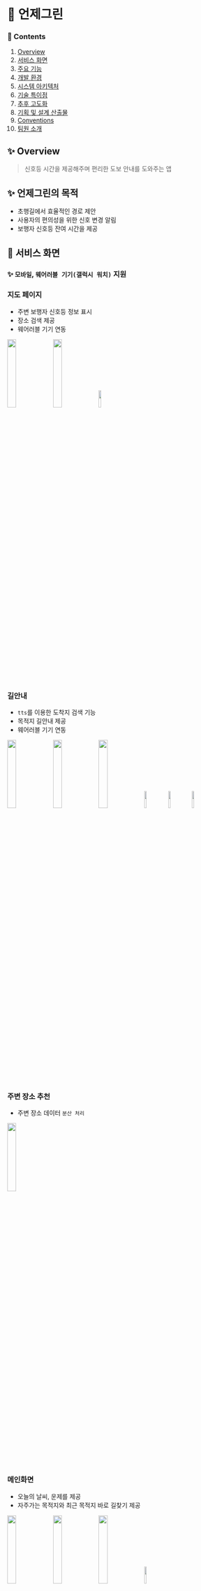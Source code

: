 # 🚦 언제그린

### 📜 Contents
 1. [Overview](#-overview)
 2. [서비스 화면](#-서비스-화면)
 3. [주요 기능](#-주요-기능)
 4. [개발 환경](#%EF%B8%8F-개발-환경)
 5. [시스템 아키텍처](#-시스템-아키텍처)
 6. [기술 특이점](#-기술-특이점)
 7. [추후 고도화](#-추후-고도화)
 8. [기획 및 설계 산출물](#-기획-및-설계-산출물)
 9. [Conventions](#-conventions)
 10. [팀원 소개](#-팀원-소개)
 
## ✨ Overview

> 신호등 시간을 제공해주며 편리한 도보 안내를 도와주는 앱

## ✨ 언제그린의 목적
- 초행길에서 효율적인 경로 제안
- 사용자의 편의성을 위한 신호 변경 알림
- 보행자 신호등 잔여 시간을 제공 


## 👀 서비스 화면
### ✨ `모바일`, `웨어러블 기기(갤럭시 워치)` 지원

### 지도 페이지
- 주변 보행자 신호등 정보 표시
- 장소 검색 제공
- 웨어러블 기기 연동
<div margin: 10px>
  <img src="https://github.com/user-attachments/assets/27f88c23-d9ce-4299-af4e-5da3d800650b" width="20%">
  <img src="https://github.com/user-attachments/assets/ab57242c-fb50-4754-a209-fc20b93c8975" width="20%">
  <img src="https://github.com/user-attachments/assets/130f6497-90e6-4ef5-802f-b00179871371" width="10%">
</div>


### 길안내
- `tts`를 이용한 도착지 검색 기능
- 목적지 길안내 제공
- 웨어러블 기기 연동
<div margin: 10px>
  <img src="https://github.com/user-attachments/assets/7c2ace1f-88cf-4cf7-aab2-57aac93754df" width="20%">
  <img src="https://github.com/user-attachments/assets/482aea7f-2f0c-47a6-8da9-92cc06314b93" width="20%">
  <img src="https://github.com/user-attachments/assets/1a570796-09a3-49db-8c70-776c76462702" width="20%">
    <img src="https://github.com/user-attachments/assets/15e9406c-8ada-4b90-81e2-a159fe434d5a" width="10%">
        <img src="https://github.com/user-attachments/assets/4c830ac4-2482-49cc-aef4-728101c662c2" width="10%">
            <img src="https://github.com/user-attachments/assets/6158e134-5864-499f-97b1-58126e1286be" width="10%">
                
</div>

### 주변 장소 추천
- 주변 장소 데이터 `분산 처리`

<div>
  <img src="https://github.com/user-attachments/assets/3d94ddd5-19f1-4cc9-940f-dea8f8f33338" width="20%">
</div>

### 메인화면
- 오늘의 날씨, 운제를 제공
- 자주가는 목적지와 최근 목적지 바로 길찾기 제공

<div margin: 10px>
  <img src="https://github.com/user-attachments/assets/a65581f6-8664-4e9d-a774-50d2a1647881" width="20%">
  <img src="https://github.com/user-attachments/assets/b1d62a36-06b9-4a70-a46c-403ba0869442" width="20%">
  <img src="https://github.com/user-attachments/assets/f308e00e-e9d0-4fbd-bd39-48f6ffbca36c" width="20%">
  <img src="https://github.com/user-attachments/assets/51f4eb3e-1685-4dfa-86f4-943fa9e71661" width="10%">
</div>

### 로그인
- `카카오 소셜` 로그인
<div margin: 10px>
<img src="https://github.com/user-attachments/assets/5ddf3767-e3f7-4b62-a6ca-f82fa2153aaf" width="20%">
</div>
  
### 마이페이지
- `대표 뱃지 설정`
- `생일 등록 및 변경`
- `자주가는 목적지` 등록 및 수정
<div margin: 10px>
  <img src="https://github.com/user-attachments/assets/c9194c23-d7b2-4528-afd7-0f1120eed7ec" width="20%">
  <img src="https://github.com/user-attachments/assets/c9c01386-dad6-4add-b786-c78fa7fbbdde" width="20%">
  <img src="https://github.com/user-attachments/assets/7b4126aa-f154-49bf-82ae-edad71311f31" width="20%">
</div>



### 포인트 페이지
- `걸음 수`, `총 걸음수` 측정 제공
- `총 포인트`, `포인트 상세 내역` 조회
- `걸음 수`, `운세`, `제보`에 대한 포인트 부여
<div margin: 10px>
  <img src="https://github.com/user-attachments/assets/79e1d1da-3b98-4094-9771-665e297f8422" width="20%">
  <img src="https://github.com/user-attachments/assets/4379dd0f-a9f4-41bd-b333-864928248483" width="20%">
</div>


### 고객지원
- `관리자`의 공지사항
- 사용자의 `건의사항들`을 조회
- `잘못된 데이터`를 제보하는 건의 등록
<div margin: 10px>
  <img src="https://github.com/user-attachments/assets/f154afc2-883e-4e36-aae2-5cc6033081db" width="20%">
  <img src="https://github.com/user-attachments/assets/91d419a6-13fe-4f42-8fd9-b345d75a3c1d" width="20%">
  <img src="https://github.com/user-attachments/assets/9f4cc153-da88-4861-aa21-375c00f85518" width="20%">
</div>

  
### 워치 연동
- `웨어러블` 연결
- 이메일과 모바일에서 제공하는 `인증번호` 입력시 연동
<div margin: 10px>
  <img src="https://github.com/user-attachments/assets/40794819-58d4-42e2-a3dd-6ac40aac3a52" width="20%"/>
  <img src="https://github.com/user-attachments/assets/dc3edb0f-9d09-4dc2-91de-90cb26fc530e" width="10%"/>
  <img src="https://github.com/user-attachments/assets/1a610dd0-2afb-445c-9ac2-916fe20828ee" width="10%"/>
</div>


## ✨ 주요 기능

- `경로 안내`
    - 신호등 시간 분석을 통해 최적의 경로 제공
    - 백그라운드 상태에서도 경로 내 신호 변경 알림

- `신호등 정보 제공`
	- 현재 위치에서 지도 줌 레벨에 따른 신호등 정보 제공


- `주변 장소 추천`
    - 데이터 분산 처리를 이용한 주변 장소 데이터 30개를 제공

- `웨어러블 기기 연동`
    - 모바일에서 경로 안내와 지도 보기 등 기능 연동
    - 사용자 편의성을 위한 목적지 음성 검색
    - tts를 이용한 길안내
    - 신호 알림을 위한 진동 알림

- `오늘의 날씨와 운세 제공`
	- 유저의 흥미도 상승

- `걸음수 총 걸음수 제공`
	- 하버사인을 활용한 경로 거리 계산 및 걸음수 계산

- `신호등 데이터 개선을 위한 제보`
	- 사용자의 제보로 지속적인 데이터 개선
   

## 🖥️ 개발 환경

### 🐳 Backend
<img src="https://img.shields.io/badge/Java-007396?style=for-the-badge&logo=Java&logoColor=white">
<img src="https://img.shields.io/badge/Ubuntu-20.1.0-E95420?style=for-the-badge&logo=Ubuntu&logoColor=white">
<img src="https://img.shields.io/badge/SpringBoot-6DB33F?style=for-the-badge&logo=Spring-Boot&logoColor=white">
<img src="https://img.shields.io/badge/Gradle-02303A?style=for-the-badge&logo=Gradle&logoColor=white">
<img src="https://img.shields.io/badge/Swagger-85EA2D?style=for-the-badge&logo=Swagger&logoColor=black">
<img src="https://img.shields.io/badge/Spring%20Security-6DB33F?style=for-the-badge&logo=Spring-Security&logoColor=white">
<img src="https://img.shields.io/badge/Apache%20Spark-E25A1C?style=for-the-badge&logo=Apache-Spark&logoColor=white">

---

### 🦊 Frontend
<img src="https://img.shields.io/badge/Dart-0175C2?style=for-the-badge&logo=Dart&logoColor=white">
<img src="https://img.shields.io/badge/Flutter-02569B?style=for-the-badge&logo=Flutter&logoColor=white">
<img src="https://img.shields.io/badge/Provider-FF6F00?style=for-the-badge&logo=Provider&logoColor=white">


```
sdk: flutter
  cupertino_icons: ^1.0.8
  permission_handler: ^8.3.0
  google_maps_flutter: ^2.9.0
  flutter_google_places: ^0.3.0
  google_maps_webservice: ^0.0.19
  location: ^6.0.2
  geolocator: ^13.0.1
  geocoding: ^3.0.0
  provider: ^6.1.2
  http: ^0.13.6
  speech_to_text: ^7.0.0
  flutter_secure_storage: ^9.2.2
  kakao_flutter_sdk_user: ^1.9.6
  intl: ^0.17.0
  firebase_messaging: ^15.1.2
  googleapis_auth: ^1.4.1
  flutter_local_notifications: ^17.2.3
  lottie: ^2.2.0
  confetti: ^0.8.0
```
 
### 🦊 WearOS
<img src="https://img.shields.io/badge/Kotlin-7F52FF?style=for-the-badge&logo=Kotlin&logoColor=white">
<img src="https://img.shields.io/badge/Retrofit-FF6F00?style=for-the-badge&logo=Retrofit&logoColor=white">
<img src="https://img.shields.io/badge/Google%20Maps-4285F4?style=for-the-badge&logo=Google-Maps&logoColor=white">
<img src="https://img.shields.io/badge/Lottie-8DD6F9?style=for-the-badge&logo=Lottie&logoColor=white">
<img src="https://img.shields.io/badge/Firebase-FFCA28?style=for-the-badge&logo=Firebase&logoColor=black">

---

### 🗂️ DB
<img src="https://img.shields.io/badge/MySQL-4479A1?style=for-the-badge&logo=MySQL&logoColor=white">
<img src="https://img.shields.io/badge/MongoDB-47A248?style=for-the-badge&logo=MongoDB&logoColor=white">
<img src="https://img.shields.io/badge/Redis-DC382D?style=for-the-badge&logo=Redis&logoColor=white">

---

### 🌐 Server
<img src="https://img.shields.io/badge/Ubuntu-E95420?style=for-the-badge&logo=Ubuntu&logoColor=white">
<img src="https://img.shields.io/badge/Nginx-009639?style=for-the-badge&logo=Nginx&logoColor=white">
<img src="https://img.shields.io/badge/PuTTY-023161?style=for-the-badge&logo=PuTTY&logoColor=white">
<img src="https://img.shields.io/badge/Docker-2496ED?style=for-the-badge&logo=Docker&logoColor=white">
<img src="https://img.shields.io/badge/Jenkins-D24939?style=for-the-badge&logo=Jenkins&logoColor=white">

---

### 🔨 IDE
<img src="https://img.shields.io/badge/IntelliJ%20IDEA-000000?style=for-the-badge&logo=IntelliJ-IDEA&logoColor=white">
<img src="https://img.shields.io/badge/MySQL%20Workbench-4479A1?style=for-the-badge&logo=MySQL&logoColor=white">
<img src="https://img.shields.io/badge/VSCode-007ACC?style=for-the-badge&logo=Visual-Studio-Code&logoColor=white">
<img src="https://img.shields.io/badge/Android%20Studio-3DDC84?style=for-the-badge&logo=Android-Studio&logoColor=white">


## 💫 시스템 아키텍처

<img src="https://github.com/user-attachments/assets/0132b0bc-10ed-4246-aa8e-cdba38da28d0" alt="시스템 아키텍처" width="80%">



## ✨ 기술 특이점
- 신호등 대기 시간을 적용한 최적 경로 제공
- 서브 서버에서 주변 장소 추천을 위한 `스파크`를 활용해 장소 데이터 수집
- 사용자 편의성을 위한 웨어러블 연동
- 음성인식으로 목적지 검색 제공
- 사용자 제보로 데이터 개선
- 오늘의 날씨, 운세, 걸음 수 등 데일리 컨텐츠 제공
- 포인트와 뱃지 기능으로 유저 유입 증가 목적

## ✨ 추후 고도화 
- 유저의 속도를 분석후 속도에 맞는 맞춤형 경로 안내 제공
- 신호등 대기 시간을 적용한 더 많은 경로 제공
- 실시간 신호등 데이터를 분산처리
- 제보 데이터 자동 분석
- 삼성웰렛과 연동

# 📂 기획 및 설계 산출물

### [💭 기능 명세](https://obsidian-boar-5f3.notion.site/0de7338d07c045e584d3879cbac76a44?pvs=74)

<img width="100%" alt="기능 명세" src="https://github.com/user-attachments/assets/4913b826-8ebe-49e1-81ae-76b7463548a2"><br>

### [🎨 화면 설계서](https://www.figma.com/design/P73jaKuUZsdERNRuDRBdtm/%EC%96%B8%EC%A0%9C%EA%B7%B8%EB%A6%B0?node-id=301-1535&node-type=canvas&t=tXJLJwuCp1h2XQ3D-0)


<img width="100%" alt="화면설계서" src="https://github.com/user-attachments/assets/1c31c32a-8187-42c8-8f9e-624bf4da41b3"><br>

### [✨ ER Diagram](https://www.erdcloud.com/d/57wJHqjZPLPw7w2ve)

<img width="100%" alt="erd" src="https://github.com/user-attachments/assets/9de9eeba-8fba-4930-a9a1-8b2b3bfc3844" ><br>

# ✨ Conventions 
언제그린 팀원들의 원활한 `Gitlab`, `Jira` 사용을 위한 [✨컨벤션✨](https://obsidian-boar-5f3.notion.site/bfbb93c1ebbb412fa1b9bb03042f4ebc?pvs=74) 입니다 :)

## 👥 팀원 소개

### 팀원 1
<img src="https://img.shields.io/badge/이름-김용원-0078D4?style=for-the-badge&logo=GitHub&logoColor=white">
<img src="https://img.shields.io/badge/GitHub-이메일:qwsa522%40naver.com-181717?style=for-the-badge&logo=Gmail&logoColor=white">
<img src="https://img.shields.io/badge/역할-infra%20fullstack%20Developer-FF6F00?style=for-the-badge&logo=JavaScript&logoColor=white">
